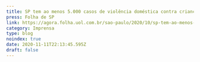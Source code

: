 ```yaml
---
title: SP tem ao menos 5.000 casos de violência doméstica contra crianças na pandemia
press: Folha de SP
link: https://agora.folha.uol.com.br/sao-paulo/2020/10/sp-tem-ao-menos-5000-casos-de-violencia-domestica-contra-criancas-na-pandemia.shtml?utm_source=whatsapp&utm_medium=social&utm_campaign=compwa
category: Imprensa
type: blog
noindex: true
date: 2020-11-11T22:13:45.595Z
draft: false
---
```

